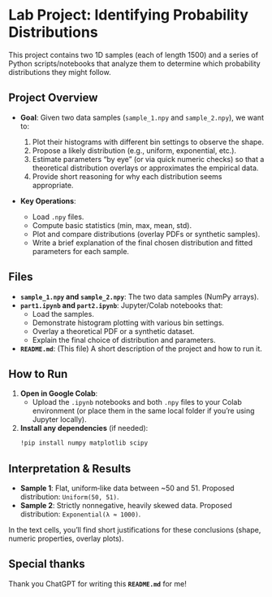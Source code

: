 # Lab Project: Identifying Probability Distributions

This project contains two 1D samples (each of length 1500) and a series of Python scripts/notebooks that analyze them to determine which probability distributions they might follow.

## Project Overview

- **Goal**: Given two data samples (`sample_1.npy` and `sample_2.npy`), we want to:
  1. Plot their histograms with different bin settings to observe the shape.  
  2. Propose a likely distribution (e.g., uniform, exponential, etc.).  
  3. Estimate parameters “by eye” (or via quick numeric checks) so that a theoretical distribution overlays or approximates the empirical data.  
  4. Provide short reasoning for why each distribution seems appropriate.

- **Key Operations**:  
  - Load `.npy` files.  
  - Compute basic statistics (min, max, mean, std).  
  - Plot and compare distributions (overlay PDFs or synthetic samples).  
  - Write a brief explanation of the final chosen distribution and fitted parameters for each sample.

## Files

- **`sample_1.npy` and `sample_2.npy`**: The two data samples (NumPy arrays).  
- **`part1.ipynb` and `part2.ipynb`**: Jupyter/Colab notebooks that:
  - Load the samples.  
  - Demonstrate histogram plotting with various bin settings.  
  - Overlay a theoretical PDF or a synthetic dataset.  
  - Explain the final choice of distribution and parameters.  
- **`README.md`**: (This file) A short description of the project and how to run it.

## How to Run

1. **Open in Google Colab**:  
   - Upload the `.ipynb` notebooks and both `.npy` files to your Colab environment (or place them in the same local folder if you’re using Jupyter locally).
2. **Install any dependencies** (if needed):  
   ```bash
   !pip install numpy matplotlib scipy
   ```

## Interpretation & Results

- **Sample 1**: Flat, uniform‐like data between ~50 and 51. Proposed distribution: `Uniform(50, 51)`.  
- **Sample 2**: Strictly nonnegative, heavily skewed data. Proposed distribution: `Exponential(λ ≈ 1000)`.

In the text cells, you’ll find short justifications for these conclusions (shape, numeric properties, overlay plots).

## Special thanks
Thank you ChatGPT for writing this **`README.md`** for me!
